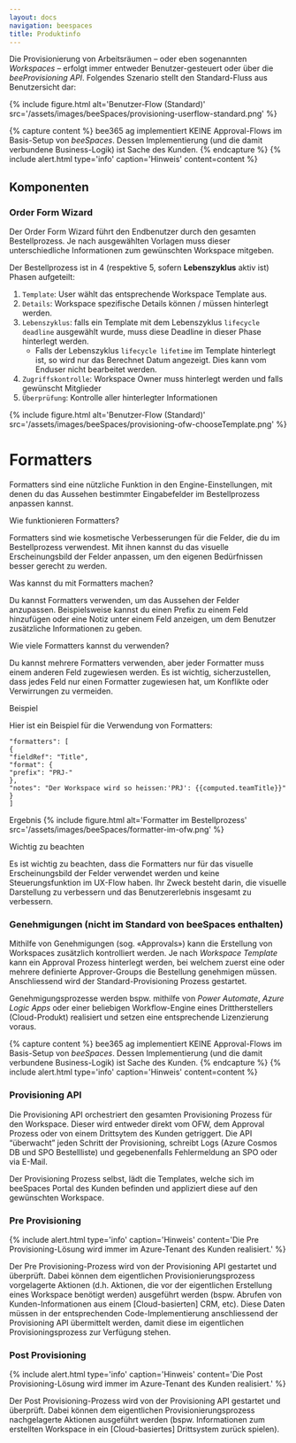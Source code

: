 ```yaml
---
layout: docs
navigation: beespaces
title: Produktinfo
---
```


Die Provisionierung von Arbeitsräumen – oder eben sogenannten *Workspaces* – erfolgt immer entweder Benutzer-gesteuert oder über die *beeProvisioning API*.
Folgendes Szenario stellt den Standard-Fluss aus Benutzersicht dar:

{% include figure.html alt='Benutzer-Flow (Standard)' src='/assets/images/beeSpaces/provisioning-userflow-standard.png' %}

{% capture content %}
bee365 ag implementiert KEINE Approval-Flows im Basis-Setup von *beeSpaces*. Dessen Implementierung (und die damit verbundene Business-Logik) ist Sache des Kunden.
{% endcapture %}
{% include alert.html type='info' caption='Hinweis' content=content %}

## Komponenten
### Order Form Wizard

Der Order Form Wizard führt den Endbenutzer durch den gesamten Bestellprozess. Je nach ausgewählten Vorlagen muss dieser unterschiedliche Informationen zum gewünschten Workspace mitgeben. 

Der Bestellprozess ist in 4 (respektive 5, sofern **Lebenszyklus** aktiv ist) Phasen aufgeteilt:
1. `Template`: User wählt das entsprechende Workspace Template aus.
2. `Details`: Workspace spezifische Details können  / müssen hinterlegt werden. 
3. `Lebenszyklus`: falls ein Template mit dem Lebenszyklus `lifecycle deadline` ausgewählt wurde, muss diese Deadline in dieser Phase hinterlegt werden. 
    * Falls der Lebenszyklus `lifecycle lifetime` im Template hinterlegt ist, so wird nur das Berechnet Datum angezeigt. Dies kann vom Enduser nicht bearbeitet werden. 
4. `Zugriffskontrolle`: Workspace Owner muss hinterlegt werden und falls gewünscht Mitglieder
5. `Überprüfung`: Kontrolle aller hinterlegter Informationen


{% include figure.html alt='Benutzer-Flow (Standard)' src='/assets/images/beeSpaces/provisioning-ofw-chooseTemplate.png' %}

# Formatters

Formatters sind eine nützliche Funktion in den Engine-Einstellungen, mit denen du das Aussehen bestimmter Eingabefelder im Bestellprozess anpassen kannst. 

Wie funktionieren Formatters?

Formatters sind wie kosmetische Verbesserungen für die Felder, die du im Bestellprozess verwendest. Mit ihnen kannst du das visuelle Erscheinungsbild der Felder anpassen, um den eigenen Bedürfnissen besser gerecht zu werden. 

Was kannst du mit Formatters machen?

Du kannst Formatters verwenden, um das Aussehen der Felder anzupassen. Beispielsweise kannst du einen Prefix zu einem Feld hinzufügen oder eine Notiz unter einem Feld anzeigen, um dem Benutzer zusätzliche Informationen zu geben.

Wie viele Formatters kannst du verwenden?

Du kannst mehrere Formatters verwenden, aber jeder Formatter muss einem anderen Feld zugewiesen werden. Es ist wichtig, sicherzustellen, dass jedes Feld nur einen Formatter zugewiesen hat, um Konflikte oder Verwirrungen zu vermeiden.

Beispiel

Hier ist ein Beispiel für die Verwendung von Formatters:

~~~
"formatters": [
{
"fieldRef": "Title",
"format": {
"prefix": "PRJ-"
},
"notes": "Der Workspace wird so heissen:'PRJ': {{computed.teamTitle}}"
}
]
~~~

Ergebnis
{% include figure.html alt='Formatter im Bestellprozess' src='/assets/images/beeSpaces/formatter-im-ofw.png' %}

Wichtig zu beachten

Es ist wichtig zu beachten, dass die Formatters nur für das visuelle Erscheinungsbild der Felder verwendet werden und keine Steuerungsfunktion im UX-Flow haben. Ihr Zweck besteht darin, die visuelle Darstellung zu verbessern und das Benutzererlebnis insgesamt zu verbessern.


### Genehmigungen (nicht im Standard von beeSpaces enthalten)
Mithilfe von Genehmigungen (sog. «Approvals») kann die Erstellung von Workspaces zusätzlich kontrolliert werden. Je nach *Workspace Template* kann ein Approval Prozess hinterlegt werden, bei welchem zuerst eine oder mehrere definierte Approver-Groups die Bestellung genehmigen müssen. Anschliessend wird der Standard-Provisioning Prozess gestartet.

Genehmigungsprozesse werden bspw. mithilfe von *Power Automate*, *Azure Logic Apps* oder einer beliebigen Workflow-Engine eines Drittherstellers (Cloud-Produkt) realisiert und setzen eine entsprechende Lizenzierung voraus.

{% capture content %}
bee365 ag implementiert KEINE Approval-Flows im Basis-Setup von *beeSpaces*. Dessen Implementierung (und die damit verbundene Business-Logik) ist Sache des Kunden.
{% endcapture %}
{% include alert.html type='info' caption='Hinweis' content=content %}


### Provisioning API
Die Provisioning API orchestriert den gesamten Provisioning Prozess für den Workspace. Dieser wird entweder direkt vom OFW, dem Approval Prozess oder von einem Drittsytem des Kunden getriggert. 
Die API “überwacht” jeden Schritt der Provisioning, schreibt Logs (Azure Cosmos DB und SPO Bestellliste) und gegebenenfalls Fehlermeldung an SPO oder via E-Mail. 

Der Provisioning Prozess selbst, lädt die Templates, welche sich im beeSpaces Portal des Kunden befinden und appliziert diese auf den gewünschten Workspace. 

### Pre Provisioning
{% include alert.html type='info' caption='Hinweis' content='Die Pre Provisioning-Lösung wird immer im Azure-Tenant des Kunden realisiert.' %}
 
Der Pre Provisioning-Prozess wird von der Provisioning API gestartet und überprüft. Dabei können dem eigentlichen Provisionierungsprozess vorgelagerte Aktionen (d.h. Aktionen, die vor der eigentlichen Erstellung eines Workspace benötigt werden) ausgeführt werden (bspw. Abrufen von Kunden-Informationen aus einem [Cloud-basierten] CRM, etc). Diese Daten müssen in der entsprechenden Code-Implementierung anschliessend der Provisioning API übermittelt werden, damit diese im eigentlichen Provisioningsprozess zur Verfügung stehen.

### Post Provisioning
{% include alert.html type='info' caption='Hinweis' content='Die Post Provisioning-Lösung wird immer im Azure-Tenant des Kunden realisiert.' %}

Der Post Provisioning-Prozess wird von der Provisioning API gestartet und überprüft. Dabei können dem eigentlichen Provisionierungsprozess nachgelagerte Aktionen ausgeführt werden (bspw. Informationen zum erstellten Workspace in ein [Cloud-basiertes] Drittsystem zurück spielen).
